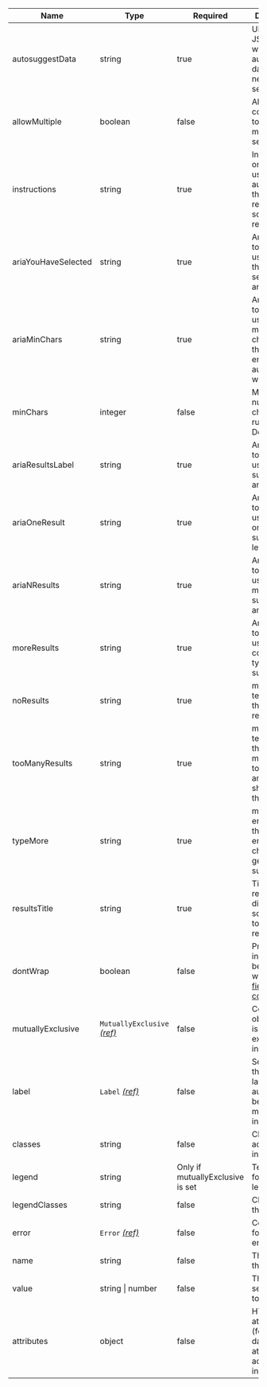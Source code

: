| Name                | Type                                                          | Required                         | Description                                                                                          |
| ------------------- | ------------------------------------------------------------- | -------------------------------- | ---------------------------------------------------------------------------------------------------- |
| autosuggestData     | string                                                        | true                             | URL of the JSON file with the autosuggest data that needs to be searched                             |
| allowMultiple       | boolean                                                       | false                            | Allows the component to accept multiple selections                                                   |
| instructions        | string                                                        | true                             | Instructions on how to use the autosuggest that will be read out by screen readers                   |
| ariaYouHaveSelected | string                                                        | true                             | Aria message to tell the user that they have selected an answer                                      |
| ariaMinChars        | string                                                        | true                             | Aria message to tell the user how many characters they need to enter before autosuggest will start   |
| minChars            | integer                                                       | false                            | Minimum number of characters to run a query. Default is 3                                            |
| ariaResultsLabel    | string                                                        | true                             | Aria message to tell the user that suggestions are available                                         |
| ariaOneResult       | string                                                        | true                             | Aria message to tell the user there is only one suggestion left                                      |
| ariaNResults        | string                                                        | true                             | Aria message to tell the user how many suggestions are left                                          |
| moreResults         | string                                                        | true                             | Aria message to tell the user to continue to type to refine suggestions                              |
| noResults           | string                                                        | true                             | message to tell the user there are no results                                                        |
| tooManyResults      | string                                                        | true                             | message to tell the user there are too many results to display and the user should refine the search |
| typeMore            | string                                                        | true                             | message to encourage the user to enter more characters to get suggestions                            |
| resultsTitle        | string                                                        | true                             | Title of results to be displayed on screen at the top of the results                                 |
| dontWrap            | boolean                                                       | false                            | Prevents the input from being wrapped in a [field component](/components/field)                      |
| mutuallyExclusive   | `MutuallyExclusive` [_(ref)_](/components/mutually-exclusive) | false                            | Configuration object if this is a mutually exclusive input                                           |
| label               | `Label` [_(ref)_](/components/label)                          | false                            | Settings for the input label. `for` will automatically be set to match the input id                  |
| classes             | string                                                        | false                            | Classes to add to the input.                                                                         |
| legend              | string                                                        | Only if mutuallyExclusive is set | Text content for the legend                                                                          |
| legendClasses       | string                                                        | false                            | Classes for the legend                                                                               |
| error               | `Error` [_(ref)_](/components/error)                          | false                            | Configuration for validation errors                                                                  |
| name                | string                                                        | false                            | The name of the input                                                                                |
| value               | string &#124; number                                          | false                            | The value to set the input to                                                                        |
| attributes          | object                                                        | false                            | HTML attributes (for example, data attributes) to add to the input                                   |
